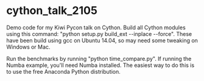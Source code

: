 # cython_talk_2105

Demo code for my Kiwi Pycon talk on Cython.  Build all Cython modules using this command:
"python setup.py build_ext --inplace --force".  These have been build using gcc on Ubuntu
14.04, so may need some tweaking on Windows or Mac.

Run the benchmarks by running "python time_compare.py".  If running the Numba example,
you'll need Numba installed.  The easiest way to do this is to use the free Anaconda
Python distribution.
